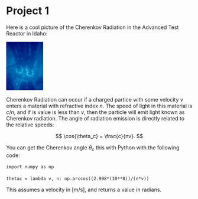 # Project 1

Here is a cool picture of the Cherenkov Radiation in the Advanced Test Reactor in Idaho:

<img src="Advanced_Test_Reactor.jpg" width="100">

Cherenkov Radiation can occur if a charged partice with some velocity $v$ enters a material with refractive index $n$. The speed of light in this material is $c/n$, and if is value is less than $v$, then the particle will emit light known as Cherenkov radiation. The angle of radiation emission is directly related to the relative speeds:

$$ \cos{\theta_c} = \frac{c}{nv}. $$

You can get the Cherenkov angle $\theta_c$ this with Python with the following code:

```
import numpy as np

thetac = lambda v, n: np.arccos((2.998*(10**8))/(n*v))
```

This assumes a velocity in \[m/s], and returns a value in radians.
